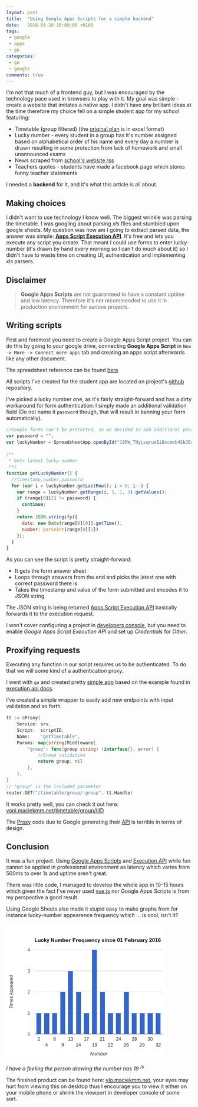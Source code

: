 ```yaml
---
layout: post
title:  "Using Google Apps Scripts for a simple backend"
date:   2016-03-20 10:00:00 +0100
tags:
 - google
 - apps
 - go
categories:
 - go
 - google
comments: true
---
```


I'm not that much of a frontend guy, but I was encouraged by the technology pace used in browsers to play with it. My goal was simple - create a website that imitates a native app. I didn't have any brilliant ideas at the time therefore my choice fell on a simple student app for my school featuring:

- Timetable (group filtered) (the [original plan](http://www.vlo.gda.pl/vlo/sites/default/files/uploads/PLAN%202015-16.xls) is in excel format)
- Lucky number - every student in a group has it's number assigned based on alphabetical order of his name and every day a number is drawn resulting in some protection from lack of homework and small unannounced exams
- News scraped from [school's website rss](http://www.vlo.gda.pl/vlo/?q=rss.xml)
- Teachers quotes - students have made a facebook page which stores funny teacher statements

I needed a **backend** for it, and it's what this article is all about.

## Making choices

I didn't want to use technology I know well. The biggest wrinkle was parsing the timetable. I was googling about parsing *xls* files and stumbled upon google sheets. My question was how am I going to extract parsed data, the answer was simple: **[Apps Script Execution API][1]**. It's free and lets you execute any script you create. That meant I could use forms to enter lucky-number (it's drawn by hand every morning so I can't do much about it) so I didn't have to waste time on creating UI, authentication and implementing xls parsers.

## Disclaimer

> **Google Apps Scripts** are not guaranteed to have a constant uptime and low latency. Therefore it's not recommended to use it in production environment for *serious* projects.

## Writing scripts

First and foremost you need to create a Google Apps Script project. You can do this by going to your google drive, connecting **Google Apps Script** in `New -> More -> Connect more apps` tab and creating an apps script afterwards like any other document.

The spreadsheet reference can be found [here](https://developers.google.com/apps-script/reference/spreadsheet/)

All scripts I've created for the student app are located on project's [github](https://github.com/VLO-GDA/gapp-scripts) repository.

I've picked a lucky number one, as it's fairly straight-forward and has a dirty workaround for form authentication: I simply made an additional validation field (Do not name it `password` though, that will result in banning your form automatically).

~~~js
//Google forms can't be protected, so we decided to add additional password field
var password = "";
var luckyNumber = SpreadsheetApp.openById("10RW_TNyLvqrueEiBxcmob4SbJEsJU9S5UWpG6Tj6a1I").getSheets()[0];

/**
 * Gets latest lucky number
 **/
function getLuckyNumber() {
  //timestamp,number,password
  for (var i = luckyNumber.getLastRow(); i > 0; i--) {
    var range = luckyNumber.getRange(i, 1, 1, 3).getValues();
    if (range[0][2] != password) {
      continue;
    }
    return JSON.stringify({
      date: new Date(range[0][0]).getTime(),
      number: parseInt(range[0][1])
    });
  }
}
~~~

As you can see the script is pretty straight-forward:

- It gets the form answer sheet
- Loops through answers from the end and picks the latest one with correct password there is
- Takes the timestamp and value of the form submitted and encodes it to JSON string

The JSON string is being returned [Apps Script Execution API][1] basically forwards it to the execution request. 

I won't cover configuring a project in [developers console](https://console.developers.google.com/home/dashboard?project=project-id-fniionhgmbisgzhqrpo), but you need to enable *Google Apps Script Execution API* and set up *Credentials* for *Other*.

## Proxifying requests

Executing any function in our script requires us to be authenticated. To do that we will some kind of a authentication proxy.

I went with `go` and created pretty [simple app](https://github.com/VLO-GDA/server-app) based on the example found in [execution api docs](https://developers.google.com/apps-script/guides/rest/quickstart/go).

I've created a simple wrapper to easily add new endpoints with input validation and so forth.

~~~go
tt := &Proxy{
	Service: srv,
	Script:  scriptID,
	Name:    "getTimetable",
	Params: map[string]Middleware{
		"group": func(group string) (interface{}, error) {
			//Group validation
			return group, nil
		},
	},
}
// "group" is the included parameter
router.GET("/timetable/group/:group", tt.Handle)
~~~

It works pretty well, you can check it out here: [vapi.maciekmm.net/timetable/group/IIID](https://vapi.maciekmm.net/timetable/group/IIID)

The [Proxy](https://github.com/VLO-GDA/server-app/blob/master/proxy.go) code due to Google generating their [API](google.golang.org/api/script/v1) is terrible in terms of design.


## Conclusion

It was a fun project. Using [Google Apps Scripts](https://developers.google.com/apps-script/) and [Execution API][1] while fun cannot be applied in professional environment as latency which varies from 500ms to over 1s and uptime aren't great.

There was little code, I managed to develop the whole app in 10-15 hours which given the fact I've never used [vue.js](https://vuejs.org/) nor Google Apps Scripts is from my perspective a good result.

Using Google Sheets also made it stupid easy to make graphs from for instance lucky-number appearence frequency which ... is cool, isn't it?

![Lucky Number appearance frequency](/downloads/ln-frequency.png)

*I have a feeling the person drawing the number has 19 <sup>/s</sup>*

The finished product can be found here: [vlo.maciekmm.net](https://vlo.maciekmm.net/), your eyes may hurt from viewing this on desktop thus I encourage you to view it either on your mobile phone or shrink the viewport in developer console of some sort.

[1]: https://developers.google.com/apps-script/guides/rest/